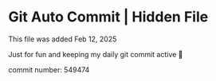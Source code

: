 # Git Auto Commit | Hidden File

This file was added Feb 12, 2025

Just for fun and keeping my daily git commit active 🤪

commit number: 549474
